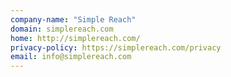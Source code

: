 ```yaml
---
company-name: "Simple Reach"
domain: simplereach.com
home: http://simplereach.com/
privacy-policy: https://simplereach.com/privacy
email: info@simplereach.com
---
```




